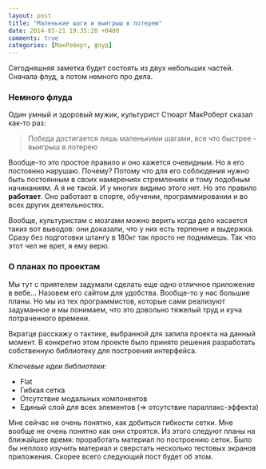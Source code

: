 ```yaml
---
layout: post
title: "Маленькие шаги и выигрыш в лотерею"
date: 2014-05-21 19:35:20 +0400
comments: true
categories: [МакРоберт, флуд]
---
```

Сегодняшняя заметка будет состоять из двух небольших частей. Сначала флуд, а потом немного про дела.

### Немного флуда

Один умный и здоровый мужик, культурист Стюарт МакРоберт сказал как-то раз: 
> Победа достигается лишь маленькими шагами, все что быстрее - выигрыш в лотерею

Вообще-то это простое правило и оно кажется очевидным. Но я его постоянно нарушаю. Почему? Потому что для его соблюдения нужно быть постоянным в своих намерениях стремлениях и тому подобным начинаниям. А я не такой. И у многих видимо этого нет. Но это правило **работает**. Оно работает в спорте, обучении, программировании и во всех других деятельностях.

Вообще, культуристам с мозгами можно верить когда дело касается таких вот выводов: они доказали, что у них есть терпение и выдержка. Сразу без подготовки штангу в 180кг так просто не поднимешь. Так что этот чел не врет, я ему верю.

### О планах по проектам

Мы тут с приятелем задумали сделать еще одно отличное приложение в вебе... Назовем его сайтом для удобства. Вообще-то у нас большие планы. Но мы из тех программистов, которые сами реализуют задуманное и мы понимаем, что это довольно тяжелый труд и куча потраченного времени.

Вкратце расскажу о тактике, выбранной для запила проекта на данный момент. В конкретно этом проекте было принято решения разработать собственную библиотеку для построения интерфейса. 

*Ключевые идеи библиотеки:*

* Flat
* Гибкая сетка
* Отсутствие модальных компонентов
* Единый слой для всех элементов (=> отсутствие параллакс-эффекта)

Мне сейчас не очень понятно, как добиться гибкости сетки. Мне вообще не очень понятно как они строятся. Из этого следуют планы на ближайшее время: проработать материал по построению сеток. Было бы неплохо изучить материал и сверстать несколько тестовых экранов приложения. Скорее всего следующий пост будет об этом.
